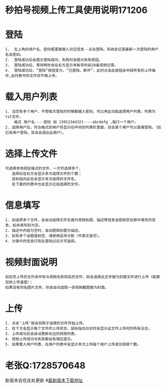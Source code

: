 秒拍号视频上传工具使用说明171206
===
# 登陆  
	1.  左上角的用户名、密码框里面输入对应信息--点击登陆。系统会记录最新一次登陆的用户名及密码。 
	2.  登陆成功后会提示登陆成功，失败时会提示失败原因。
	3.  登陆成功后，等待两秒会在右方显示本帐号的前20条视频记录。
	4.  登陆成功后，“登陆”按钮变为，“已登陆，断开”，此时点击此按钮会中段所有的上传操作,此时表中的文件将不再上传。
# 载入用户列表  
	1. 当您有多个用户，不想每次登陆的时候都输入密码，可以用此功能选择用户列表。列表为txt文件，
		格式 用户名----密码 如 13912344321----abcdefg ,每行一个用户。
	2. 选择用户后，符合格式的用户将显示在中间的列表栏里面，双击某个用户可以直接登陆。（如已有用户登陆，双击会退出此用户）。  
# 选择上传文件  
	可选择本地规定格式的文件，一次可选择多个，
	   选择后在右方会显示本次选择文件的个数；
	   鼠标指向此处会显示本次选择的文件名，
       在下面的列表中也会显示已经选择的文件。
# 信息填写
	1. 如选择多个文件，会自动选择文件名做为视频标题，描述等信息会提取您在框中填写的信息，如未填写则为空。
	2. 描述中内容为空时，自动提取标题为描述。
	3. 如有多个话题或标签，请使用逗号分割（中英文皆可）。
	4. 分类中的信息只有在登陆过后方可选择。
# 视频封面说明
	如在您上传的文件夹中有与视频名称同名的文件，则会选择此文件做为封面文件进行上传（能够加快上传速度）；
	如果没有同名图片文件，则会自动选取一张视频截图做为封面。
# 上传 
	1. 点击‘上传’就会将刚才选择的文件开始上传。
	2. 在下方会显示每个文件的上传状态，鼠标指向日志时会显示此文件上传时的所有日志。
	3. 上传成功后会自动更新右边的视频列表。
	4. 视频上传成功与失败都会有相应提示。
	5. 如果载入用户列表，在用户列表中会显示本次上传每个用户上传成功视频个数。
	
# 老张Q:1728570648
新版本会在此处更新
#[最新版本下载地址](https://pan.baidu.com/s/1eRR2PSA#list/path=%2F)
	